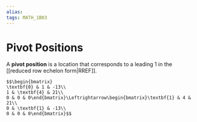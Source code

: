 ```yaml
---
alias:
tags: MATH_1B03
---
```

# Pivot Positions
A **pivot position** is a location that corresponds to a leading 1 in the [[reduced row echelon form|RREF]]. 

```ad-example
$$\begin{bmatrix}
\textbf{0} & 1 & -13\\
1 & \textbf{4} & 21\\
0 & 0 & 0\end{bmatrix}\Leftrightarrow\begin{bmatrix}\textbf{1} & 4 & 21\\
0 & \textbf{1} & -13\\
0 & 0 & 0\end{bmatrix}$$
```